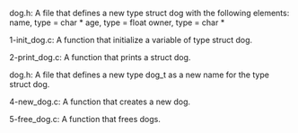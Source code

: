 
dog.h: A file that defines a new type struct dog with the following elements:
name, type = char *
age, type = float
owner, type = char *

1-init_dog.c: A function that initialize a variable of type struct dog.

2-print_dog.c: A function that prints a struct dog.

dog.h: A file that defines a new type dog_t as a new name for the type struct dog.

4-new_dog.c: A function that creates a new dog.

5-free_dog.c: A function that frees dogs.
